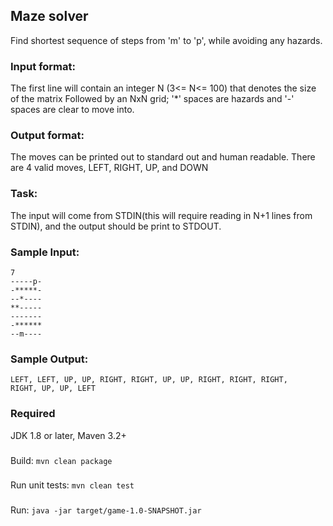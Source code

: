 ## Maze solver
Find shortest sequence of steps from 'm' to 'p', while avoiding any hazards.
### Input format:
The first line will contain an integer N (3<= N<= 100) that denotes the size of the matrix
Followed by an NxN grid; '*' spaces are hazards and '-' spaces are clear to move into.
### Output format:
The moves can be printed out to standard out and human readable.
There are 4 valid moves, LEFT, RIGHT, UP, and DOWN
### Task:
The input will come from STDIN(this will require reading in N+1 lines
from STDIN), and the output should be print to STDOUT. 
### Sample Input:
```
7
-----p-
-*****-
--*----
**-----
-------
-******
--m----
```
### Sample Output:
```
LEFT, LEFT, UP, UP, RIGHT, RIGHT, UP, UP, RIGHT, RIGHT, RIGHT,
RIGHT, UP, UP, LEFT
```
### Required
JDK 1.8 or later,
Maven 3.2+

###
Build:
```mvn clean package```

###
Run unit tests: 
```mvn clean test```

###
Run:  ```java -jar target/game-1.0-SNAPSHOT.jar```


